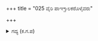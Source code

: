 +++
title = "025 ವೈರಿ ಪಾಞ್ಚಾಲಕರೊಳೈವರು"

+++

<details><summary>ಗದ್ಯ (ಕ.ಗ.ಪ) </summary>

25. ವೈರಿಯಾದ ಪಾಂಚಾಲರ ಸೈನ್ಯದಲ್ಲಿ ಐದು ಜನ ಅರಸರು ಅಸು ತೊರೆದರು. (ದೂರಿನ ನೋಟಕ್ಕೆ) ಅಂದವಾದ ಚತುರಂಗ ಬಲದ ತುರುಸಿನ ಯುದ್ಧದಲ್ಲಿ ಎಷ್ಟು ಜನರು ಸತ್ತರೆಂಬುದನ್ನು ಯಾರು ಬಲ್ಲರು? ಪರಾಕ್ರಮಿಗಳಾದವರು ಸಿಟ್ಟಾಗಿ ಉಬ್ಬೆದ್ದು ಮತ್ತೆ ನುಗ್ಗಿದರು. ಮಹಾರಥರು ದಾಳಿಯನ್ನು ಉತ್ಸಾಹದಿಂದ ಮತ್ತೆ ಮುಂದುವರಿಸಿದರು.
</details>
